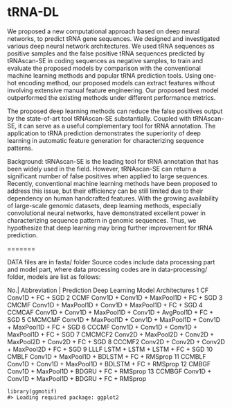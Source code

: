 # tRNA-DL

We proposed a new computational approach based on deep neural networks, to predict tRNA gene sequences. We designed and investigated various deep neural network architectures. We used tRNA sequences as positive samples and the false positive tRNA sequences predicted by tRNAscan-SE in coding sequences as negative samples, to train and evaluate the proposed models by comparison with the conventional machine learning methods and popular tRNA prediction tools. Using one-hot encoding method, our proposed models can extract features without involving extensive manual feature engineering. Our proposed best model outperformed the existing methods under different performance metrics.

The proposed deep learning methods can reduce the false positives output by the state-of-art tool tRNAscan-SE substantially. Coupled with tRNAscan-SE, it can serve as a useful complementary tool for tRNA annotation. The application to tRNA prediction demonstrates the superiority of deep learning in automatic feature generation for characterizing sequence patterns.


Background: tRNAscan-SE is the leading tool for tRNA annotation that has been widely used in the field. However, tRNAscan-SE can return a significant number of false positives when applied to large sequences. Recently, conventional machine learning methods have been proposed to address this issue, but their efficiency can be still limited due to their dependency on human handcrafted features. With the growing availability of large-scale genomic datasets, deep learning methods, especially convolutional neural networks, have demonstrated excellent power in characterizing sequence pattern in genomic sequences. Thus, we hypothesize that deep learning may bring further improvement for tRNA prediction.


=======

DATA files are in fasta/ folder
Source codes include data processing part and model part, where data processing codes are in data-processing/ folder, models are list 
as follows:

No.| Abbreviation | Prediction Deep Learning Model Architectures
1 CF Conv1D + FC + SGD
2 CCMF Conv1D + Conv1D + MaxPool1D + FC + SGD
3 CMCMF Conv1D + MaxPool1D + Conv1D + MaxPool1D + FC + SGD
4 CCMCAF Conv1D + Conv1D + MaxPool1D + Conv1D + AvgPool1D + FC + SGD
5 CMCMCMF Conv1D + MaxPool1D + Conv1D + MaxPool1D + Conv1D + MaxPool1D + FC + SGD
6 CCCMF Conv1D + Conv1D + Conv1D + MaxPool1D + FC + SGD
7 CMCMCF2 Conv2D + MaxPool2D + Conv2D + MaxPool2D + Conv2D + FC + SGD
8 CCCMF2 Conv2D + Conv2D + Conv2D + MaxPool2D + FC + SGD
9 LLLF LSTM + LSTM + LSTM + FC + SGD
10 CMBLF Conv1D + MaxPool1D + BDLSTM + FC + RMSprop
11 CCMBLF Conv1D + Conv1D + MaxPool1D + BDLSTM + FC + RMSprop
12 CMBGF Conv1D + MaxPool1D + BDGRU + FC + RMSprop
13 CCMBGF Conv1D + Conv1D + MaxPool1D + BDGRU + FC + RMSprop

``` {.py}
library(ggmotif)
#> Loading required package: ggplot2
```


